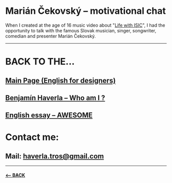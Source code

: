 # Marián Čekovský – motivational chat

When I created at the age of 16 music video about "[Life with ISIC](https://www.youtube.com/watch?v=07TXVp8rjss)", I had the opportunity to talk with the famous Slovak musician, singer, songwriter, comedian and presenter Marián Čekovský.

-------------------------------------------------------------

# BACK TO THE...
## [Main Page (English for designers)](https://github.com/BenjaminHaverla/English-for-designers.git)
## [Benjamín Haverla – Who am I ?](https://github.com/BenjaminHaverla/First-impression.git)
## [English essay – AWESOME](https://github.com/BenjaminHaverla/English-essay-workflow.git)
# Contact me:
## **Mail**: haverla.tros@gmail.com

-------------------------------------------------------------

#### [<– BACK](https://github.com/BenjaminHaverla/Main-about-me.git)
